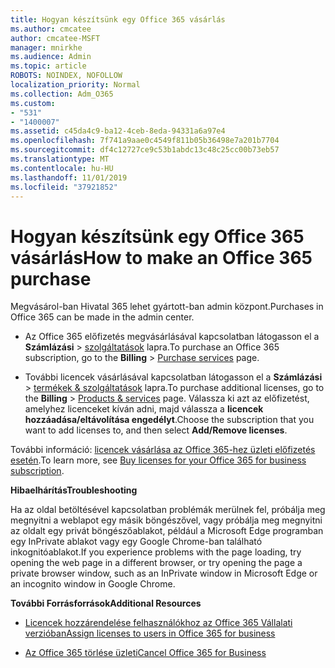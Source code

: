 ```yaml
---
title: Hogyan készítsünk egy Office 365 vásárlás
ms.author: cmcatee
author: cmcatee-MSFT
manager: mnirkhe
ms.audience: Admin
ms.topic: article
ROBOTS: NOINDEX, NOFOLLOW
localization_priority: Normal
ms.collection: Adm_O365
ms.custom:
- "531"
- "1400007"
ms.assetid: c45da4c9-ba12-4ceb-8eda-94331a6a97e4
ms.openlocfilehash: 7f741a9aae0c4549f811b05b36498e7a201b7704
ms.sourcegitcommit: df4c12727ce9c53b1abdc13c48c25cc00b73eb57
ms.translationtype: MT
ms.contentlocale: hu-HU
ms.lasthandoff: 11/01/2019
ms.locfileid: "37921852"
---
```

# <a name="how-to-make-an-office-365-purchase"></a><span data-ttu-id="b9baf-102">Hogyan készítsünk egy Office 365 vásárlás</span><span class="sxs-lookup"><span data-stu-id="b9baf-102">How to make an Office 365 purchase</span></span>

<span data-ttu-id="b9baf-103">Megvásárol-ban Hivatal 365 lehet gyártott-ban admin központ.</span><span class="sxs-lookup"><span data-stu-id="b9baf-103">Purchases in Office 365 can be made in the admin center.</span></span>
  
- <span data-ttu-id="b9baf-104">Az Office 365 előfizetés megvásárlásával kapcsolatban látogasson el a **Számlázási** \> [szolgáltatások](https://go.microsoft.com/fwlink/p/?linkid=868433) lapra.</span><span class="sxs-lookup"><span data-stu-id="b9baf-104">To purchase an Office 365 subscription, go to the **Billing** \> [Purchase services](https://go.microsoft.com/fwlink/p/?linkid=868433) page.</span></span>

- <span data-ttu-id="b9baf-105">További licencek vásárlásával kapcsolatban látogasson el a **Számlázási** \> [termékek & szolgáltatások](https://go.microsoft.com/fwlink/p/?linkid=842054) lapra.</span><span class="sxs-lookup"><span data-stu-id="b9baf-105">To purchase additional licenses, go to the **Billing** \> [Products & services](https://go.microsoft.com/fwlink/p/?linkid=842054) page.</span></span> <span data-ttu-id="b9baf-106">Válassza ki azt az előfizetést, amelyhez licenceket kíván adni, majd válassza a **licencek hozzáadása/eltávolítása engedélyt**.</span><span class="sxs-lookup"><span data-stu-id="b9baf-106">Choose the subscription that you want to add licenses to, and then select **Add/Remove licenses**.</span></span>
  
<span data-ttu-id="b9baf-107">További információ: [licencek vásárlása az Office 365-hez üzleti előfizetés esetén](https://docs.microsoft.com/office365/admin/subscriptions-and-billing/buy-licenses).</span><span class="sxs-lookup"><span data-stu-id="b9baf-107">To learn more, see [Buy licenses for your Office 365 for business subscription](https://docs.microsoft.com/office365/admin/subscriptions-and-billing/buy-licenses).</span></span>

<span data-ttu-id="b9baf-108">**Hibaelhárítás**</span><span class="sxs-lookup"><span data-stu-id="b9baf-108">**Troubleshooting**</span></span>

<span data-ttu-id="b9baf-109">Ha az oldal betöltésével kapcsolatban problémák merülnek fel, próbálja meg megnyitni a weblapot egy másik böngészővel, vagy próbálja meg megnyitni az oldalt egy privát böngészőablakot, például a Microsoft Edge programban egy InPrivate ablakot vagy egy Google Chrome-ban található inkognitóablakot.</span><span class="sxs-lookup"><span data-stu-id="b9baf-109">If you experience problems with the page loading, try opening the web page in a different browser, or try opening the page a private browser window, such as an InPrivate window in Microsoft Edge or an incognito window in Google Chrome.</span></span> 

<span data-ttu-id="b9baf-110">**További Forrásforrások**</span><span class="sxs-lookup"><span data-stu-id="b9baf-110">**Additional Resources**</span></span>
  
- [<span data-ttu-id="b9baf-111">Licencek hozzárendelése felhasználókhoz az Office 365 Vállalati verzióban</span><span class="sxs-lookup"><span data-stu-id="b9baf-111">Assign licenses to users in Office 365 for business</span></span>](https://docs.microsoft.com/office365/admin/subscriptions-and-billing/assign-licenses-to-users)

- [<span data-ttu-id="b9baf-112">Az Office 365 törlése üzleti</span><span class="sxs-lookup"><span data-stu-id="b9baf-112">Cancel Office 365 for Business</span></span>](https://docs.microsoft.com/office365/admin/subscriptions-and-billing/cancel-your-subscription)